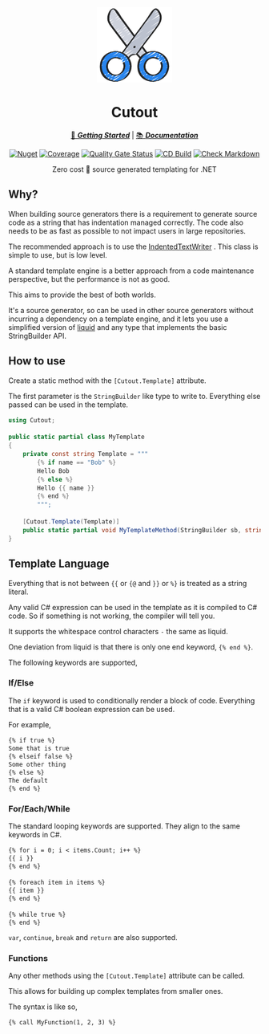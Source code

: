 <!-- markdownlint-disable MD033 MD041 -->
<div align="center">

<img src="scissors-icon.png" alt="Tuxedo" width="150px"/>

# Cutout

[:running: **_Getting Started_**](https://bmazzarol.github.io/Cutout/getting-started.html)
|
[:books: **_Documentation_**](https://bmazzarol.github.io/Cutout)

[![Nuget](https://img.shields.io/nuget/v/cutout)](https://www.nuget.org/packages/cutout/)
[![Coverage](https://sonarcloud.io/api/project_badges/measure?project=bmazzarol_Tuxedo&metric=coverage)](https://sonarcloud.io/summary/new_code?id=bmazzarol_Tuxedo)
[![Quality Gate Status](https://sonarcloud.io/api/project_badges/measure?project=bmazzarol_Tuxedo&metric=alert_status)](https://sonarcloud.io/summary/new_code?id=bmazzarol_Tuxedo)
[![CD Build](https://github.com/bmazzarol/Cutout/actions/workflows/cd-build.yml/badge.svg)](https://github.com/bmazzarol/Cutout/actions/workflows/cd-build.yml)
[![Check Markdown](https://github.com/bmazzarol/Cutout/actions/workflows/check-markdown.yml/badge.svg)](https://github.com/bmazzarol/Cutout/actions/workflows/check-markdown.yml)

Zero cost :muscle: source generated templating for .NET

</div>
<!-- markdownlint-enable MD033 MD041 -->

## Why?

When building source generators there is a requirement to generate source code
as a string that has indentation managed correctly. The code also needs to be
as fast as possible to not impact users in large repositories.

The recommended approach is to use
the [IndentedTextWriter](https://learn.microsoft.com/en-us/dotnet/api/system.codedom.compiler.indentedtextwriter?view=net-9.0)
. This class is simple to use, but is low level.

A standard template engine is a better approach from a code maintenance
perspective, but the performance is not as good.

This aims to provide the best of both worlds.

It's a source generator, so can be used in other source generators without
incurring a dependency on a template engine, and it lets you use a simplified
version of [liquid](https://shopify.github.io/liquid/) and any type that
implements the basic StringBuilder API.

## How to use

Create a static method with the `[Cutout.Template]` attribute.

The first parameter is the `StringBuilder` like type to write to.
Everything else passed can be used in the template.

```csharp
using Cutout;
    
public static partial class MyTemplate
{
    private const string Template = """
        {% if name == "Bob" %}
        Hello Bob
        {% else %}
        Hello {{ name }}
        {% end %}
        """;
    
    [Cutout.Template(Template)] 
    public static partial void MyTemplateMethod(StringBuilder sb, string name);
}
```

## Template Language

Everything that is not between `{{` or `{@` and `}}` or `%}` is treated as a
string literal.

Any valid C# expression can be used in the template as it is compiled to C#
code. So if something is not working, the compiler will tell you.

It supports the whitespace control characters `-` the same as liquid.

One deviation from liquid is that there is only one end keyword, `{% end %}`.

The following keywords are supported,

### If/Else

The `if` keyword is used to conditionally render a block of code.
Everything that is a valid C# boolean expression can be used.

For example,

```liquid
{% if true %}
Some that is true
{% elseif false %}
Some other thing
{% else %}
The default
{% end %}
```

### For/Each/While

The standard looping keywords are supported.
They align to the same keywords in C#.

```liquid
{% for i = 0; i < items.Count; i++ %}
{{ i }}
{% end %}

{% foreach item in items %}
{{ item }}
{% end %}

{% while true %}
{% end %}
```

`var`, `continue`, `break` and `return` are also supported.

### Functions

Any other methods using the `[Cutout.Template]` attribute can be called.

This allows for building up complex templates from smaller ones.

The syntax is like so,

```liquid
{% call MyFunction(1, 2, 3) %}
```
